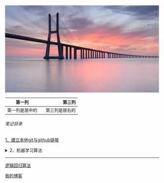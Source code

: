 ![1](./1.jpg)

|第一列| |第三列|
|:-:|:-|-:|
|第一列是居中的| |第三列是居右的|



###### 笔记目录

[1、建立本地git与github链接](./建立github本地关联链接/建立github本地关联链接.md)

<details>
 <summary>2、机器学习算法 </summary>
 <p > <a href="./tutorials/machine_learning/Logistic.md">逻辑回归算法</a></p>
</details>

------

[逻辑回归算法](./tutorials/machine_learning/Logistic.md)

[我的博客](https://blog.csdn.net/u011878435/article/details/78628484)

